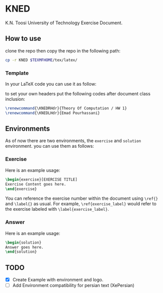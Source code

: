 # KNED
K.N. Toosi University of Technology Exercise Document.

## How to use

clone the repo then copy the repo in the following path:

```sh
cp -r KNED $TEXMFHOME/tex/latex/
```

### Template 
In your LaTeX code you can use it as follow:

to set your own headers put the following codes after document class inclusion:

```latex
\renewcommand{\KNEDRHdr}{Theory Of Computation / HW 1}
\renewcommand{\KNEDLHdr}{Emad Pourhassani}
```


## Environments
As of now there are two environments, the `exercise` and `solution` environment.
you can use them as follows:

### Exercise
Here is an example usage:
```latex
\begin{exercise}[EXERCISE TITLE]
Exercise Content goes here.
\end{exercise}
```
You can reference the exercise number within the document using `\ref{}` and `\label{}` as usual. For example, `\ref{exercise_label}` would refer to the exercise labeled with `\label{exercise_label}`.

### Answer
Here is an example usage:
```latex
\begin{solution}
Answer goes here.
\end{solution}
```
## TODO

- [x] Create Example with environment and logo.
- [ ] Add Environment compatibility for persian text (XePersian)
